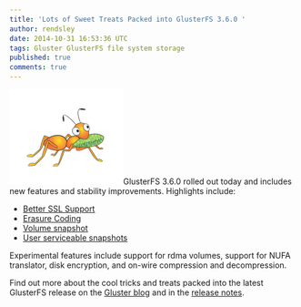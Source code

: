 ```yaml
---
title: 'Lots of Sweet Treats Packed into GlusterFS 3.6.0 '
author: rendsley
date: 2014-10-31 16:53:36 UTC
tags: Gluster GlusterFS file system storage
published: true
comments: true
---
```


![](/images/blog/gluster-ant.png)GlusterFS 3.6.0 rolled out today and includes new features and stability improvements. Highlights include:

* [Better SSL Support](http://http://www.gluster.org/community/documentation/index.php/Features/better-ssl)
* [Erasure Coding](http://http://www.gluster.org/community/documentation/index.php/Features/disperse)
* [Volume snapshot](http://http://www.gluster.org/community/documentation/index.php/Features/Gluster_Volume_Snapshot)
* [User serviceable snapshots](http://http://www.gluster.org/community/documentation/index.php/Features/Gluster_User_Serviceable_Snapshots)

Experimental features include support for rdma volumes, support for NUFA translator, disk encryption, and on-wire compression and decompression.

Find out more about the cool tricks and treats packed into the latest GlusterFS release on the [Gluster blog](http://http://blog.gluster.org/2014/10/glusterfs-3-6-0-is-alive/) and in the [release notes](http://https://github.com/gluster/glusterfs/blob/release-3.6/doc/release-notes/3.6.0.md).